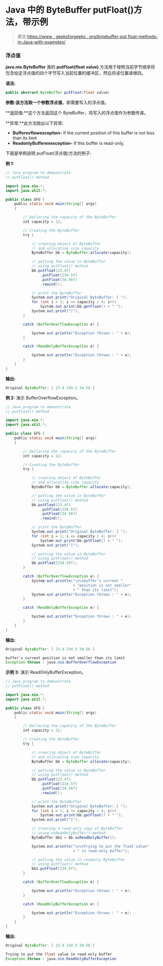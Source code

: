 # Java 中的 ByteBuffer putFloat()方法，带示例

> 原文:[https://www . geeksforgeeks . org/bytebuffer-put float-methods-in-Java-with-examples/](https://www.geeksforgeeks.org/bytebuffer-putfloat-methods-in-java-with-examples/)

### 浮点值

**java.nio.ByteBuffer** 类的 **putFloat(float value)** 方法用于按照当前字节顺序将包含给定浮点值的四个字节写入当前位置的缓冲区，然后将该位置递增四。

**语法:**

```java
public abstract ByteBuffer putFloat(float value)
```

**参数:**该方法取一个参数**浮点值**，即需要写入的浮点值。

**返回值:**这个方法返回这个 ByteBuffer，将写入的浮点值作为参数传递。

**异常:**此方法抛出以下异常:

*   **Bufferovflowexception-** If the current position of this buffer is not less than its limit
*   **ReadonlyBufferenexception-** If this buffer is read-only,

下面是举例说明 putFloat(浮点值)方法的例子:

**例 1:**

```java
// Java program to demonstrate
// putFloat() method

import java.nio.*;
import java.util.*;

public class GFG {
    public static void main(String[] args)
    {

        // Declaring the capacity of the ByteBuffer
        int capacity = 12;

        // Creating the ByteBuffer
        try {

            // creating object of ByteBuffer
            // and allocating size capacity
            ByteBuffer bb = ByteBuffer.allocate(capacity);

            // putting the value in ByteBuffer
            // using putFloat() method
            bb.putFloat(23.4f)
                .putFloat(234.5f)
                .putFloat(34.56f)
                .rewind();

            // print the ByteBuffer
            System.out.print("Original ByteBuffer: [ ");
            for (int i = 1; i <= capacity / 4; i++)
                System.out.print(bb.getFloat() + " ");
            System.out.print("]");
        }

        catch (BufferOverflowException e) {

            System.out.println("Exception throws : " + e);
        }

        catch (ReadOnlyBufferException e) {

            System.out.println("Exception throws : " + e);
        }
    }
}
```

**输出:**

```java
Original ByteBuffer: [ 23.4 234.5 34.56 ]

```

**例 2:** 演示 BufferOverflowException。

```java
// Java program to demonstrate
// putFloat() method

import java.nio.*;
import java.util.*;

public class GFG {
    public static void main(String[] args)
    {

        // Declaring the capacity of the ByteBuffer
        int capacity = 12;

        // Creating the ByteBuffer
        try {

            // creating object of ByteBuffer
            // and allocating size capacity
            ByteBuffer bb = ByteBuffer.allocate(capacity);

            // putting the value in ByteBuffer
            // using putFloat() method
            bb.putFloat(23.4f)
                .putFloat(234.5f)
                .putFloat(34.56f)
                .rewind();

            // print the ByteBuffer
            System.out.print("Original ByteBuffer: [ ");
            for (int i = 1; i <= capacity / 4; i++)
                System.out.print(bb.getFloat() + " ");
            System.out.print("]");

            // putting the value in ByteBuffer
            // using putFloat() method
            bb.putFloat(234.55f);
        }

        catch (BufferOverflowException e) {
            System.out.println("\n\nbuffer's current "
                               + "position is not smaller"
                               + " than its limit");
            System.out.println("Exception throws : " + e);
        }

        catch (ReadOnlyBufferException e) {

            System.out.println("Exception throws : " + e);
        }
    }
}
```

**输出:**

```java
Original ByteBuffer: [ 23.4 234.5 34.56 ]

buffer's current position is not smaller than its limit
Exception throws : java.nio.BufferOverflowException

```

**示例 3:** 演示 ReadOnlyBufferException。

```java
// Java program to demonstrate
// putFloat() method

import java.nio.*;
import java.util.*;

public class GFG {
    public static void main(String[] args)
    {

        // Declaring the capacity of the ByteBuffer
        int capacity = 12;

        // Creating the ByteBuffer
        try {

            // creating object of ByteBuffer
            // and allocating size capacity
            ByteBuffer bb = ByteBuffer.allocate(capacity);

            // putting the value in ByteBuffer
            // using putFloat() method
            bb.putFloat(23.4f)
                .putFloat(234.5f)
                .putFloat(34.56f)
                .rewind();

            // print the ByteBuffer
            System.out.print("Original ByteBuffer: [ ");
            for (int i = 1; i <= capacity / 4; i++)
                System.out.print(bb.getFloat() + " ");
            System.out.print("]");

            // Creating a read-only copy of ByteBuffer
            // using asReadOnlyBuffer() method
            ByteBuffer bb1 = bb.asReadOnlyBuffer();

            System.out.println("\n\nTrying to put the float value"
                               + " in read-only buffer");

            // putting the value in readonly ByteBuffer
            // using putFloat() method
            bb1.putFloat(234.5f);
        }

        catch (BufferOverflowException e) {

            System.out.println("Exception throws : " + e);
        }

        catch (ReadOnlyBufferException e) {

            System.out.println("Exception throws : " + e);
        }
    }
}
```

**输出:**

```java
Original ByteBuffer: [ 23.4 234.5 34.56 ]

Trying to put the float value in read-only buffer
Exception throws : java.nio.ReadOnlyBufferException

```
